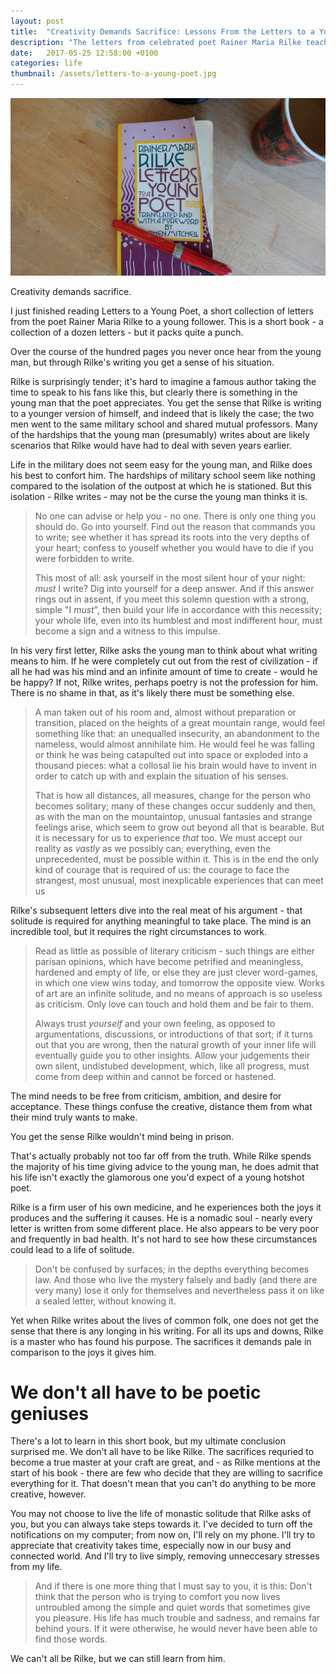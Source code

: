 ```yaml
---
layout: post
title:  "Creativity Demands Sacrifice: Lessons From the Letters to a Young Poet"
description: "The letters from celebrated poet Rainer Maria Rilke teach us what is needed to be truly creative, but perhaps this sacrifice is not for everyone."
date:   2017-05-25 12:58:00 +0100
categories: life
thumbnail: /assets/letters-to-a-young-poet.jpg
---
```


![Letters to a young poet](/assets/letters-to-a-young-poet.jpg)

Creativity demands sacrifice.

I just finished reading Letters to a Young Poet, a short collection of letters from the poet Rainer Maria Rilke to a young follower. This is a short book - a collection of a dozen letters - but it packs quite a punch.

Over the course of the hundred pages you never once hear from the young man, but through Rilke's writing you get a sense of his situation.

Rilke is surprisingly tender; it's hard to imagine a famous author taking the time to speak to his fans like this, but clearly there is something in the young man that the poet appreciates. You get the sense that Rilke is writing to a younger version of himself, and indeed that is likely the case; the two men went to the same military school and shared mutual professors. Many of the hardships that the young man (presumably) writes about are likely scenarios that Rilke would have had to deal with seven years earlier.

Life in the military does not seem easy for the young man, and Rilke does his best to confort him. The hardships of military school seem like nothing compared to the isolation of the outpost at which he is stationed. But this isolation - Rilke writes - may not be the curse the young man thinks it is.

> No one can advise or help you - no one. There is only one thing you should do. Go into yourself. Find out the reason that commands you to write; see whether it has spread its roots into the very depths of your heart; confess to youself whether you would have to die if you were forbidden to write.
>
> This most of all: ask yourself in the most silent hour of your night: _must_ I write? Dig into yourself for a deep answer. And if this answer rings out in assent, if you meet this solemn question with a strong, simple "I _must_", then build your life in accordance with this necessity; your whole life, even into its humblest and most indifferent hour, must become a sign and a witness to this impulse.

In his very first letter, Rilke asks the young man to think about what writing means to him. If he were completely cut out from the rest of civilization - if all he had was his mind and an infinite amount of time to create - would he be happy? If not, Rilke writes, perhaps poetry is not the profession for him. There is no shame in that, as it's likely there must be something else.

> A man taken out of his room and, almost without preparation or transition, placed on the heights of a great mountain range, would feel something like that: an unequalled insecurity, an abandonment to the nameless, would almost annihilate him. He would feel he was falling or think he was being catapulted out into space or exploded into a thousand pieces: what a collosal lie his brain would have to invent in order to catch up with and explain the situation of his senses.
>
> That is how all distances, all measures, change for the person who becomes solitary; many of these changes occur suddenly and then, as with the man on the mountaintop, unusual fantasies and strange feelings arise, which seem to grow out beyond all that is bearable. But it is necessary for us to experience _that_ too. We must accept our reality as _vastly_ as we possibly can; everything, even the unprecedented, must be possible within it. This is in the end the only kind of courage that is required of us: the courage to face the strangest, most unusual, most inexplicable experiences that can meet us

Rilke's subsequent letters dive into the real meat of his argument - that solitude is required for anything meaningful to take place. The mind is an incredible tool, but it requires the right circumstances to work. 

> Read as little as possible of literary criticism - such things are either parisan opinions, which have become petrified and meaningless, hardened and empty of life, or else they are just clever word-games, in which one view wins today, and tomorrow the opposite view. Works of art are an infinite solitude, and no means of approach is so useless as criticism. Only love can touch and hold them and be fair to them.
>
> Always trust _yourself_ and your own feeling, as opposed to argumentations, discussions, or introductions of that sort; if it turns out that you are wrong, then the natural growth of your inner life will eventually guide you to other insights. Allow your judgements their own silent, undistubed development, which, like all progress, must come from deep within and cannot be forced or hastened.

The mind needs to be free from criticism, ambition, and desire for acceptance. These things confuse the creative, distance them from what their mind truly wants to make.

You get the sense Rilke wouldn't mind being in prison.

That's actually probably not too far off from the truth. While Rilke spends the majority of his time giving advice to the young man, he does admit that his life isn't exactly the glamorous one you'd expect of a young hotshot poet. 

Rilke is a firm user of his own medicine, and he experiences both the joys it produces and the suffering it causes. He is a nomadic soul - nearly every letter is written from some different place. He also appears to be very poor and frequently in bad health. It's not hard to see how these circumstances could lead to a life of solitude.

> Don't be confused by surfaces; in the depths everything becomes law. And those who live the mystery falsely and badly (and there are very many) lose it only for themselves and nevertheless pass it on like a sealed letter, without knowing it.

Yet when Rilke writes about the lives of common folk, one does not get the sense that there is any longing in his writing. For all its ups and downs, Rilke is a master who has found his purpose. The sacrifices it demands pale in comparison to the joys it gives him.

# We don't all have to be poetic geniuses

There's a lot to learn in this short book, but my ultimate conclusion surprised me. We don't all have to be like Rilke. The sacrifices requried to become a true master at your craft are great, and - as Rilke mentions at the start of his book - there are few who decide that they are willing to sacrifice everything for it. That doesn't mean that you can't do anything to be more creative, however.

You may not choose to live the life of monastic solitude that Rilke asks of you, but you can always take steps towards it. I've decided to turn off the notifications on my computer; from now on, I'll rely on my phone. I'll try to appreciate that creativity takes time, especially now in our busy and connected world. And I'll try to live simply, removing unneccesary stresses from my life.

> And if there is one more thing that I must say to you, it is this: Don't think that the person who is trying to comfort you now lives untroubled among the simple and quiet words that sometimes give you pleasure. His life has much trouble and sadness, and remains far behind yours. If it were otherwise, he would never have been able to find those words.

We can't all be Rilke, but we can still learn from him.
